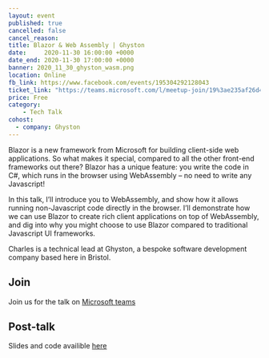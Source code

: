```yaml
---
layout: event
published: true
cancelled: false
cancel_reason:
title: Blazor & Web Assembly | Ghyston
date:     2020-11-30 16:00:00 +0000
date_end: 2020-11-30 17:00:00 +0000
banner: 2020_11_30_ghyston_wasm.png
location: Online
fb_link: https://www.facebook.com/events/195304292128043
ticket_link: "https://teams.microsoft.com/l/meetup-join/19%3ae235af26d46143b39a0d96ba8868edc0%40thread.tacv2/1605262269623?context=%7b%22Tid%22%3a%22b2e47f30-cd7d-4a4e-a5da-b18cf1a4151b%22%2c%22Oid%22%3a%226e61c35b-613a-4904-aede-b98164d29997%22%7d"
price: Free
category:
    - Tech Talk
cohost:
  - company: Ghyston
---
```

Blazor is a new framework from Microsoft for building client-side web applications. So what makes it special, compared to all the other front-end frameworks out there? Blazor has a unique feature: you write the code in C#, which runs in the browser using WebAssembly – no need to write any Javascript!

In this talk, I’ll introduce you to WebAssembly, and show how it allows running non-Javascript code directly in the browser. I’ll demonstrate how we can use Blazor to create rich client applications on top of WebAssembly, and dig into why you might choose to use Blazor compared to traditional Javascript UI frameworks.

Charles is a technical lead at Ghyston, a bespoke software development company based here in Bristol.

## Join
Join us for the talk on [Microsoft teams](https://teams.microsoft.com/l/meetup-join/19%3ae235af26d46143b39a0d96ba8868edc0%40thread.tacv2/1605262269623?context=%7b%22Tid%22%3a%22b2e47f30-cd7d-4a4e-a5da-b18cf1a4151b%22%2c%22Oid%22%3a%226e61c35b-613a-4904-aede-b98164d29997%22%7d)

## Post-talk
Slides and code availible [here](https://github.com/charlesrea/blazor-presentation)
